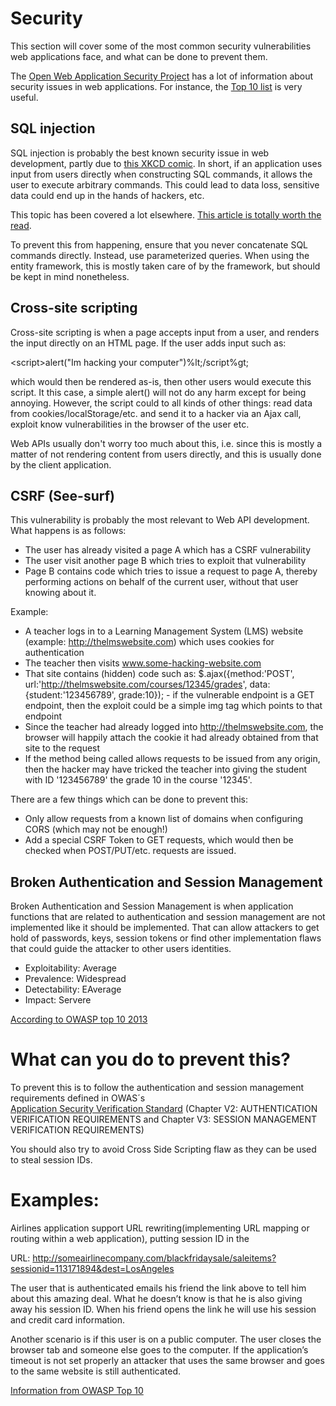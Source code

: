 # Security

This section will cover some of the most common security vulnerabilities web applications face, and what can be done to prevent them.

The [Open Web Application Security Project](https://www.owasp.org/index.php/Main_Page) has a lot of information about security issues in web applications. For instance, the [Top 10 list](https://www.owasp.org/index.php/Category:OWASP_Top_Ten_Project#tab=OWASP_Top_10_for_2013) is very useful.

## SQL injection

SQL injection is probably the best known security issue in web development, partly due to [this XKCD comic](https://xkcd.com/327/). In short, if an application uses input from users directly when constructing SQL commands, it allows the user to execute arbitrary commands. This could lead to data loss, sensitive data could end up in the hands of hackers, etc.

This topic has been covered a lot elsewhere. [This article is totally worth the read](https://www.troyhunt.com/everything-you-wanted-to-know-about-sql/).

To prevent this from happening, ensure that you never concatenate SQL commands directly. Instead, use parameterized queries. When using the entity framework, this is mostly taken care of by the framework, but should be kept in mind nonetheless.

## Cross-site scripting

Cross-site scripting is when a page accepts input from a user, and renders the input directly on an HTML page. If the user adds input such as:

&lt;script&gt;alert("Im hacking your computer")%lt;/script%gt;

which would then be rendered as-is, then other users would execute this script. It this case, a simple alert() will not do any harm except for being annoying. However, the script could to all kinds of other things: read data from cookies/localStorage/etc. and send it to a hacker via an Ajax call, exploit know vulnerabilities in the browser of the user etc.

Web APIs usually don't worry too much about this, i.e. since this is mostly a matter of not rendering content from users directly, and this is usually done by the client application.

## CSRF (See-surf)

This vulnerability is probably the most relevant to Web API development. What happens is as follows:

* The user has already visited a page A which has a CSRF vulnerability
* The user visit another page B which tries to exploit that vulnerability
* Page B contains code which tries to issue a request to page A, thereby performing actions on behalf of the current user, without that user knowing about it.

Example:

* A teacher logs in to a Learning Management System (LMS) website (example: http://thelmswebsite.com) which uses cookies for authentication
* The teacher then visits www.some-hacking-website.com
* That site contains (hidden) code such as: $.ajax({method:'POST', url:'http://thelmswebsite.com/courses/12345/grades', data:{student:'123456789', grade:10}); - if the vulnerable endpoint is a GET endpoint, then the exploit could be a simple img tag which points to that endpoint
* Since the teacher had already logged into http://thelmswebsite.com, the browser will happily attach the cookie it had already obtained from that site to the request
* If the method being called allows requests to be issued from any origin, then the hacker may have tricked the teacher into giving the student with ID '123456789' the grade 10 in the course '12345'.

There are a few things which can be done to prevent this:

* Only allow requests from a known list of domains when configuring CORS (which may not be enough!)
* Add a special CSRF Token to GET requests, which would then be checked when POST/PUT/etc. requests are issued.



## Broken Authentication and Session Management
Broken Authentication and Session Management is when application functions that are related to authentication and session  management are not implemented like it should be implemented. 
That can allow attackers to get hold of passwords, keys, session tokens or find other implementation flaws that could guide the attacker to other users identities.

* Exploitability: Average
* Prevalence: Widespread
* Detectability: EAverage
* Impact: Servere

[According to OWASP top 10 2013](https://www.owasp.org/index.php/Top_10_2013-A2-Broken_Authentication_and_Session_Management)

# What can you do to prevent this?
To prevent this is to follow the authentication and session management requirements defined in OWAS´s  
[Application Security Verification Standard](https://www.owasp.org/index.php/ASVS) 
(Chapter V2: AUTHENTICATION VERIFICATION REQUIREMENTS and Chapter V3: SESSION MANAGEMENT VERIFICATION REQUIREMENTS)

You should also try to avoid Cross Side Scripting flaw as they can be used to steal session IDs. 

# Examples: 
Airlines application support URL rewriting(implementing URL mapping or routing within a web application), putting session ID in the 

URL: http://someairlinecompany.com/blackfridaysale/saleitems?sessionid=113171894&dest=LosAngeles

The user that is authenticated emails his friend the link above to tell him about this amazing deal. What he doesn’t know is that he is also giving away his session ID. When his friend opens the link he will use his session and credit card information. 

Another scenario is if this user is on a public computer. The user closes the browser tab and someone else goes to the computer. If the application’s timeout is not set properly an attacker that uses the same browser and goes to the same website is still authenticated. 

[Information from OWASP Top 10](https://www.owasp.org/index.php/Top_10_2013-A2-Broken_Authentication_and_Session_Management)
		

